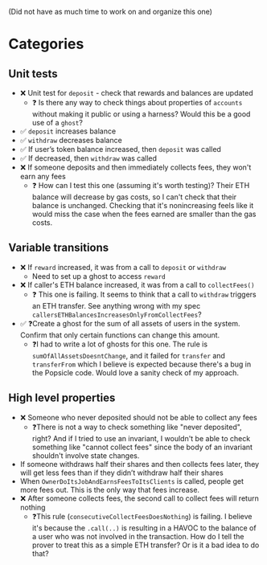 (Did not have as much time to work on and organize this one)

# Categories

## Unit tests
- ❌ Unit test for `deposit` - check that rewards and balances are updated
    - ❓ Is there any way to check things about properties of `accounts` without making it public or using a harness? Would this be a good use of a `ghost`?
- ✅ `deposit` increases balance
- ✅ `withdraw` decreases balance
- ✅ If user’s token balance increased, then `deposit` was called
- ✅ If decreased, then `withdraw` was called
- ❌ If someone deposits and then immediately collects fees, they won't earn any fees
    - ❓ How can I test this one (assuming it's worth testing)? Their ETH balance will decrease by gas costs, so I can't check that their balance is unchanged. Checking that it's nonincreasing feels like it would miss the case when the fees earned are smaller than the gas costs.

## Variable transitions
- ❌ If `reward` increased, it was from a call to `deposit` or `withdraw`
    - Need to set up a ghost to access `reward`
- ❌ If caller's ETH balance increased, it was from a call to `collectFees()`
    - ❓ This one is failing. It seems to think that a call to `withdraw` triggers an ETH transfer. See anything wrong with my spec `callersETHBalancesIncreasesOnlyFromCollectFees`?
- ✅ ❓Create a ghost for the sum of all assets of users in the system. Confirm that only certain functions can change this amount.
    - ❓I had to write a lot of ghosts for this one. The rule is `sumOfAllAssetsDoesntChange`, and it failed for `transfer` and `transferFrom` which I believe is expected because there's a bug in the Popsicle code. Would love a sanity check of my approach.

## High level properties
- ❌ Someone who never deposited should not be able to collect any fees
    - ❓There is not a way to check something like "never deposited", right? And if I tried to use an invariant, I wouldn't be able to check something like "cannot collect fees" since the body of an invariant shouldn't involve state changes.
- If someone withdraws half their shares and then collects fees later, they will get less fees than if they didn’t withdraw half their shares
- When `OwnerDoItsJobAndEarnsFeesToItsClients` is called, people get more fees out. This is the only way that fees increase.
- ❌ After someone collects fees, the second call to collect fees will return nothing
    - ❓This rule (`consecutiveCollectFeesDoesNothing`) is failing. I believe it's because the `.call(..)` is resulting in a HAVOC to the balance of a user who was not involved in the transaction. How do I tell the prover to treat this as a simple ETH transfer? Or is it a bad idea to do that?
